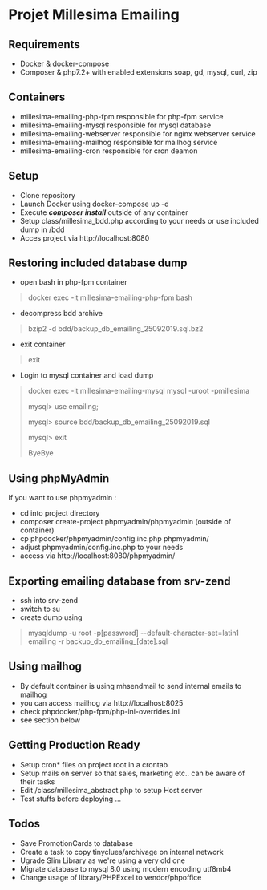 # Projet Millesima Emailing
## Requirements
- Docker & docker-compose
- Composer & php7.2+ with enabled extensions soap, gd, mysql, curl, zip

## Containers
- millesima-emailing-php-fpm responsible for php-fpm service
- millesima-emailing-mysql responsible for mysql database
- millesima-emailing-webserver responsible for nginx webserver service
- millesima-emailing-mailhog responsible for mailhog service
- millesima-emailing-cron responsible for cron deamon
## Setup
- Clone repository
- Launch Docker using docker-compose up -d
- Execute _**composer install**_ outside of any container
- Setup class/millesima_bdd.php according to your needs or use included dump in /bdd
- Acces project via http://localhost:8080

## Restoring included database dump
- open bash in php-fpm container
> docker exec -it millesima-emailing-php-fpm bash

- decompress bdd archive
> bzip2 -d bdd/backup_db_emailing_25092019.sql.bz2

- exit container
>  exit

- Login to mysql container and load dump

> docker exec -it millesima-emailing-mysql mysql -uroot -pmillesima
>
> mysql> use emailing;
>
> mysql> source bdd/backup_db_emailing_25092019.sql
>
> mysql> exit
>
> ByeBye

## Using phpMyAdmin
If you want to use phpmyadmin :
- cd into project directory
- composer create-project phpmyadmin/phpmyadmin (outside of container)
- cp phpdocker/phpmyadmin/config.inc.php phpmyadmin/
- adjust phpmyadmin/config.inc.php to your needs
- access via http://localhost:8080/phpmyadmin/

## Exporting emailing database from srv-zend
- ssh into srv-zend
- switch to su
- create dump using
> mysqldump -u root -p[password] --default-character-set=latin1 emailing -r backup_db_emailing_[date].sql

## Using mailhog
- By default container is using mhsendmail to send internal emails to mailhog
- you can access mailhog via http://localhost:8025
- check phpdocker/php-fpm/php-ini-overrides.ini 
- see section below

## Getting Production Ready
- Setup cron* files on project root in a crontab
- Setup mails on server so that sales, marketing etc.. can be aware of their tasks
- Edit /class/millesima_abstract.php to setup Host server
- Test stuffs before deploying ...

## Todos
- Save PromotionCards to database
- Create a task to copy tinyclues/archivage on internal network
- Ugrade Slim Library as we're using a very old one
- Migrate database to mysql 8.0 using modern encoding utf8mb4
- Change usage of library/PHPExcel to vendor/phpoffice


